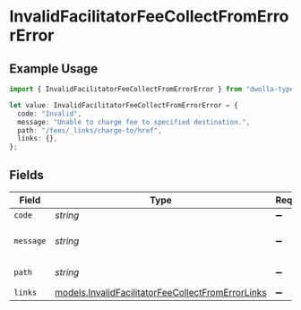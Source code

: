 # InvalidFacilitatorFeeCollectFromErrorError

## Example Usage

```typescript
import { InvalidFacilitatorFeeCollectFromErrorError } from "dwolla-typescript/models";

let value: InvalidFacilitatorFeeCollectFromErrorError = {
  code: "Invalid",
  message: "Unable to charge fee to specified destination.",
  path: "/fees/_links/charge-to/href",
  links: {},
};
```

## Fields

| Field                                                                                                        | Type                                                                                                         | Required                                                                                                     | Description                                                                                                  | Example                                                                                                      |
| ------------------------------------------------------------------------------------------------------------ | ------------------------------------------------------------------------------------------------------------ | ------------------------------------------------------------------------------------------------------------ | ------------------------------------------------------------------------------------------------------------ | ------------------------------------------------------------------------------------------------------------ |
| `code`                                                                                                       | *string*                                                                                                     | :heavy_minus_sign:                                                                                           | N/A                                                                                                          | Invalid                                                                                                      |
| `message`                                                                                                    | *string*                                                                                                     | :heavy_minus_sign:                                                                                           | N/A                                                                                                          | Unable to charge fee to specified destination.                                                               |
| `path`                                                                                                       | *string*                                                                                                     | :heavy_minus_sign:                                                                                           | N/A                                                                                                          | /fees/_links/charge-to/href                                                                                  |
| `links`                                                                                                      | [models.InvalidFacilitatorFeeCollectFromErrorLinks](../models/invalidfacilitatorfeecollectfromerrorlinks.md) | :heavy_minus_sign:                                                                                           | N/A                                                                                                          | {}                                                                                                           |